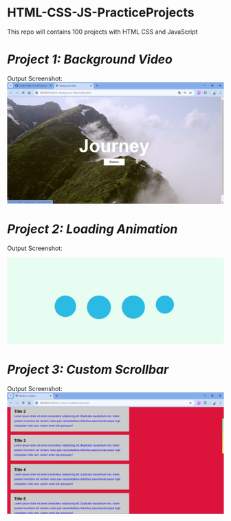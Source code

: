 # HTML-CSS-JS-PracticeProjects

This repo will contains 100 projects with HTML CSS and JavaScript

# **_Project 1: Background Video_**

Output Screenshot:
![alt text](https://github.com/rhr007/HTML-CSS-JS-PracticeProjects/blob/main/00_Output_SS/P01_1.png?raw=true)

# **_Project 2: Loading Animation_**

Output Screenshot:

![alt text](https://github.com/rhr007/HTML-CSS-JS-PracticeProjects/blob/main/00_Output_SS/P02_2.gif?raw=true)

# **_Project 3: Custom Scrollbar_**

Output Screenshot:
![alt text](https://github.com/rhr007/HTML-CSS-JS-PracticeProjects/blob/main/00_Output_SS/P03_1.png?raw=true)
